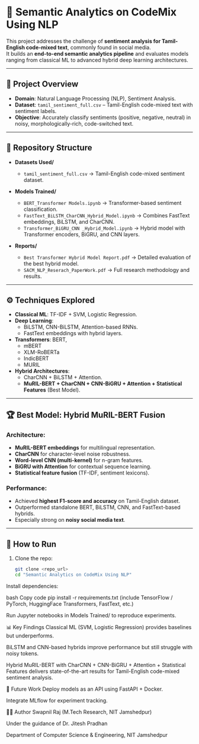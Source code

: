 # 🧠 Semantic Analytics on CodeMix Using NLP

This project addresses the challenge of **sentiment analysis for Tamil-English code-mixed text**, commonly found in social media.  
It builds an **end-to-end semantic analytics pipeline** and evaluates models ranging from classical ML to advanced hybrid deep learning architectures.

---

## 📌 Project Overview
- **Domain**: Natural Language Processing (NLP), Sentiment Analysis.
- **Dataset**: `tamil_sentiment_full.csv` – Tamil-English code-mixed text with sentiment labels.
- **Objective**: Accurately classify sentiments (positive, negative, neutral) in noisy, morphologically-rich, code-switched text.

---

## 📂 Repository Structure
- **Datasets Used/**
  - `tamil_sentiment_full.csv` → Tamil-English code-mixed sentiment dataset.

- **Models Trained/**
  - `BERT_Transformer Models.ipynb` → Transformer-based sentiment classification.
  - `FastText_BiLSTM_CharCNN_Hybrid_Model.ipynb` → Combines FastText embeddings, BiLSTM, and CharCNN.
  - `Transformer_BiGRU_CNN _Hybrid_Model.ipynb` → Hybrid model with Transformer encoders, BiGRU, and CNN layers.

- **Reports/**
  - `Best Transformer Hybrid Model Report.pdf` → Detailed evaluation of the best hybrid model.
  - `SACM_NLP_Reserach_PaperWork.pdf` → Full research methodology and results.

---

## ⚙️ Techniques Explored
- **Classical ML**: TF-IDF + SVM, Logistic Regression.
- **Deep Learning**:
  - BiLSTM, CNN-BiLSTM, Attention-based RNNs.
  - FastText embeddings with hybrid layers.
- **Transformers**: BERT,
  - mBERT
  - XLM-RoBERTa
  - IndicBERT
  - MURIL
- **Hybrid Architectures**:
  - CharCNN + BiLSTM + Attention.
  - **MuRIL-BERT + CharCNN + CNN-BiGRU + Attention + Statistical Features** (Best Model).

---

## 🏆 Best Model: Hybrid MuRIL-BERT Fusion
### Architecture:
- **MuRIL-BERT embeddings** for multilingual representation.
- **CharCNN** for character-level noise robustness.
- **Word-level CNN (multi-kernel)** for n-gram features.
- **BiGRU with Attention** for contextual sequence learning.
- **Statistical feature fusion** (TF-IDF, sentiment lexicons).
  
### Performance:
- Achieved **highest F1-score and accuracy** on Tamil-English dataset.
- Outperformed standalone BERT, BiLSTM, CNN, and FastText-based hybrids.
- Especially strong on **noisy social media text**.

---

## 🚀 How to Run
1. Clone the repo:
   ```bash
   git clone <repo_url>
   cd "Semantic Analytics on CodeMix Using NLP"
Install dependencies:

bash
Copy code
pip install -r requirements.txt
(include TensorFlow / PyTorch, HuggingFace Transformers, FastText, etc.)

Run Jupyter notebooks in Models Trained/ to reproduce experiments.

📊 Key Findings
Classical ML (SVM, Logistic Regression) provides baselines but underperforms.

BiLSTM and CNN-based hybrids improve performance but still struggle with noisy tokens.

Hybrid MuRIL-BERT with CharCNN + CNN-BiGRU + Attention + Statistical Features delivers state-of-the-art results for Tamil-English code-mixed sentiment analysis.

📌 Future Work
Deploy models as an API using FastAPI + Docker.

Integrate MLflow for experiment tracking.

👨‍💻 Author
Swapnil Raj (M.Tech Research, NIT Jamshedpur)

Under the guidance of Dr. Jitesh Pradhan

Department of Computer Science & Engineering, NIT Jamshedpur